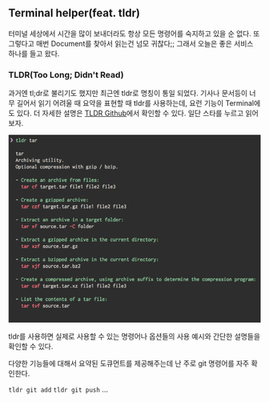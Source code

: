 ## Terminal helper(feat. tldr)

터미널 세상에서 시간을 많이 보내더라도 항상 모든 명령어를 숙지하고 있을 순 없다. 또 그렇다고 매번 Document를 찾아서 읽는건 넘모 귀찮다;; 그래서 오늘은 좋은 서비스 하나를 들고 왔다.


### TLDR(Too Long; Didn't Read)

과거엔 tl;dr로 불리기도 했지만 최근엔 tldr로 명칭이 통일 되었다. 기사나 문서등이 너무 길어서 읽기 어려울 때 요약을 표현할 때 tldr를 사용하는데, 요런 기능이 Terminal에도 있다. 더 자세한 설명은 [TLDR Github](https://github.com/tldr-pages/tldr)에서 확인할 수 있다. 일단 스타를 누르고 읽어보자.

![](https://github.com/tldr-pages/tldr/raw/master/images/screenshot.png)

tldr를 사용하면 실제로 사용할 수 있는 명령어나 옵션들의 사용 예시와 간단한 설명들을 확인할 수 있다. 

다양한 기능들에 대해서 요약된 도큐먼트를 제공해주는데 난 주로 git 명령어를 자주 확인한다.

```tldr git add```
```tldr git push```
...